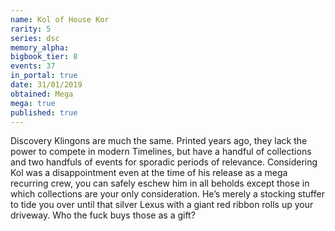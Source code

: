 ```yaml
---
name: Kol of House Kor
rarity: 5
series: dsc
memory_alpha:
bigbook_tier: 8
events: 37
in_portal: true
date: 31/01/2019
obtained: Mega
mega: true
published: true
---
```


Discovery Klingons are much the same. Printed years ago, they lack the power to compete in modern Timelines, but have a handful of collections and two handfuls of events for sporadic periods of relevance. Considering Kol was a disappointment even at the time of his release as a mega recurring crew, you can safely eschew him in all beholds except those in which collections are your only consideration. He’s merely a stocking stuffer to tide you over until that silver Lexus with a giant red ribbon rolls up your driveway. Who the fuck buys those as a gift?
